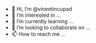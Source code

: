 - 👋 Hi, I’m @vineetincupad
- 👀 I’m interested in ...
- 🌱 I’m currently learning ...
- 💞️ I’m looking to collaborate on ...
- 📫 How to reach me ...

<!---
vineetincupad/vineetincupad is a ✨ special ✨ repository because its `README.md` (this file) appears on your GitHub profile.
You can click the Preview link to take a look at your changes.
--->
